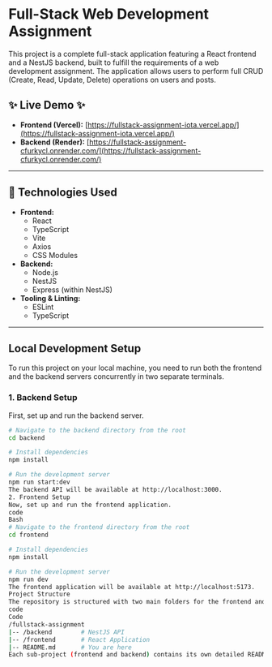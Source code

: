 # Full-Stack Web Development Assignment

This project is a complete full-stack application featuring a React frontend and a NestJS backend, built to fulfill the requirements of a web development assignment. The application allows users to perform full CRUD (Create, Read, Update, Delete) operations on users and posts.

## ✨ Live Demo ✨

- **Frontend (Vercel):** [https://fullstack-assignment-iota.vercel.app/](https://fullstack-assignment-iota.vercel.app/)
- **Backend (Render):** [https://fullstack-assignment-cfurkycl.onrender.com/](https://fullstack-assignment-cfurkycl.onrender.com/)

---

## 🚀 Technologies Used

- **Frontend:**
  - React
  - TypeScript
  - Vite
  - Axios
  - CSS Modules
- **Backend:**
  - Node.js
  - NestJS
  - Express (within NestJS)
- **Tooling & Linting:**
  - ESLint
  - TypeScript

---

## Local Development Setup

To run this project on your local machine, you need to run both the frontend and the backend servers concurrently in two separate terminals.

### 1. Backend Setup

First, set up and run the backend server.

```bash
# Navigate to the backend directory from the root
cd backend

# Install dependencies
npm install

# Run the development server
npm run start:dev
The backend API will be available at http://localhost:3000.
2. Frontend Setup
Now, set up and run the frontend application.
code
Bash
# Navigate to the frontend directory from the root
cd frontend

# Install dependencies
npm install

# Run the development server
npm run dev
The frontend application will be available at http://localhost:5173.
Project Structure
The repository is structured with two main folders for the frontend and backend applications.
code
Code
/fullstack-assignment
|-- /backend        # NestJS API
|-- /frontend       # React Application
|-- README.md       # You are here
Each sub-project (frontend and backend) contains its own detailed README.md file with specific instructions and scripts.
```
